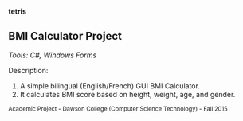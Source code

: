 #### tetris
## BMI Calculator Project

_Tools: C#, Windows Forms_

Description:
1. A simple bilingual (English/French) GUI BMI Calculator. 
2. It calculates BMI score based on height, weight, age, and gender.

<sub>Academic Project - Dawson College (Computer Science Technology) - Fall 2015</sub>
